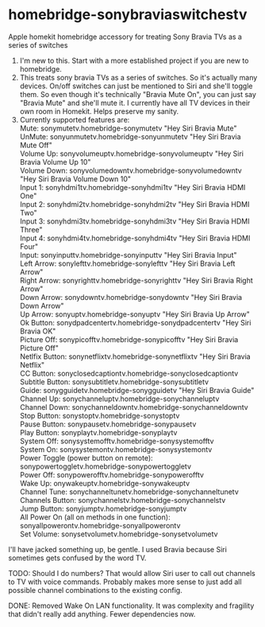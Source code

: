 # homebridge-sonybraviaswitchestv
Apple homekit homebridge accessory for treating Sony Bravia TVs as a series of switches

1. I'm new to this.  Start with a more established project if you are new to homebridge.
2. This treats sony bravia TVs as a series of switches.  So it's actually many devices.  On/off switches can just be mentioned to Siri and she'll toggle them.  So even though it's technically "Bravia Mute On", you can just say "Bravia Mute" and she'll mute it.  I currently have all TV devices in their own room in Homekit.  Helps preserve my sanity.
3. Currently supported features are: <br>
Mute: sonymutetv.homebridge-sonymutetv "Hey Siri Bravia Mute"<br>
UnMute: sonyunmutetv.homebridge-sonyunmutetv "Hey Siri Bravia Mute Off"<br>
Volume Up: sonyvolumeuptv.homebridge-sonyvolumeuptv "Hey Siri Bravia Volume Up 10"<br>
Volume Down: sonyvolumedowntv.homebridge-sonyvolumedowntv "Hey Siri Bravia Volume Down 10"<br>
Input 1: sonyhdmi1tv.homebridge-sonyhdmi1tv "Hey Siri Bravia HDMI One"<br>
Input 2: sonyhdmi2tv.homebridge-sonyhdmi2tv "Hey Siri Bravia HDMI Two"<br>
Input 3: sonyhdmi3tv.homebridge-sonyhdmi3tv "Hey Siri Bravia HDMI Three"<br>
Input 4: sonyhdmi4tv.homebridge-sonyhdmi4tv "Hey Siri Bravia HDMI Four"<br>
Input: sonyinputtv.homebridge-sonyinputtv "Hey Siri Bravia Input"<br>
Left Arrow: sonylefttv.homebridge-sonylefttv "Hey Siri Bravia Left Arrow"<br>
Right Arrow: sonyrighttv.homebridge-sonyrighttv "Hey Siri Bravia Right Arrow"<br>
Down Arrow: sonydowntv.homebridge-sonydowntv "Hey Siri Bravia Down Arrow"<br>
Up Arrow: sonyuptv.homebridge-sonyuptv "Hey Siri Bravia Up Arrow"<br>
Ok Button: sonydpadcentertv.homebridge-sonydpadcentertv "Hey Siri Bravia OK"<br>
Picture Off: sonypicofftv.homebridge-sonypicofftv "Hey Siri Bravia Picture Off"<br>
Netlfix Button: sonynetflixtv.homebridge-sonynetflixtv "Hey Siri Bravia Netflix"<br>
CC Button: sonyclosedcaptiontv.homebridge-sonyclosedcaptiontv <br>
Subtitle Button: sonysubtitletv.homebridge-sonysubtitletv <br>
Guide: sonygguidetv.homebridge-sonygguidetv "Hey Siri Bravia Guide"<br>
Channel Up: sonychanneluptv.homebridge-sonychanneluptv <br>
Channel Down: sonychanneldowntv.homebridge-sonychanneldowntv <br>
Stop Button: sonystoptv.homebridge-sonystoptv <br>
Pause Button: sonypausetv.homebridge-sonypausetv <br>
Play Button: sonyplaytv.homebridge-sonyplaytv <br>
System Off: sonysystemofftv.homebridge-sonysystemofftv <br>
System On: sonysystemontv.homebridge-sonysystemontv <br>
Power Toggle (power button on remote): sonypowertoggletv.homebridge-sonypowertoggletv <br>
Power Off: sonypowerofftv.homebridge-sonypowerofftv <br>
Wake Up: onywakeuptv.homebridge-sonywakeuptv <br>
Channel Tune: sonychanneltunetv.homebridge-sonychanneltunetv <br>
Channels Button: sonychannelstv.homebridge-sonychannelstv <br>
Jump Button: sonyjumptv.homebridge-sonyjumptv <br>
All Power On (all on methods in one function): sonyallpowerontv.homebridge-sonyallpowerontv <br>
Set Volume: sonysetvolumetv.homebridge-sonysetvolumetv <br>

I'll have jacked something up, be gentle.
I used Bravia because Siri sometimes gets confused by the word TV.

TODO:
Should I do numbers? That would allow Siri user to call out channels to TV with voice commands.
Probably makes more sense to just add all possible channel combinations to the existing config.

DONE:
Removed Wake On LAN functionality.  It was complexity and fragility that didn't really add anything.  Fewer dependencies now.




